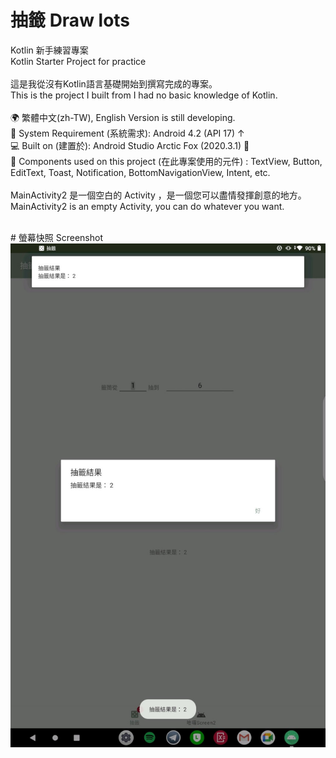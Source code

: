 # 抽籤 Draw lots
Kotlin 新手練習專案<br>
Kotlin Starter Project for practice
<br><br>
這是我從沒有Kotlin語言基礎開始到撰寫完成的專案。<br>
This is the project I built from I had no basic knowledge of Kotlin.
<br><br>
🌍 繁體中文(zh-TW), English Version is still developing.<br>
📱 System Requirement (系統需求): Android 4.2 (API 17) ↑<br>
💻 Built on (建置於): Android Studio Arctic Fox (2020.3.1) 🦊<br>
🔧 Components used on this project (在此專案使用的元件) : TextView, Button, EditText, Toast, Notification, BottomNavigationView, Intent, etc.<br>
<br>
MainActivity2 是一個空白的 Activity ，是一個您可以盡情發揮創意的地方。<br>
MainActivity2 is an empty Activity, you can do whatever you want.

<br>
# 螢幕快照 Screenshot
<img src="https://raw.githubusercontent.com/iambjlu/Kotlin-Starter-DrawLots/main/Readme_res/1101002.jpg"></img><br>

